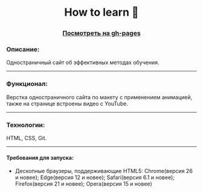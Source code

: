 # __<p align="center">How to learn :memo:</p>__
### <div align="center" ><a href="https://nameless501.github.io/how-to-learn/">Посмотреть на gh-pages</a></div>

### Описание: 

Одностраничный сайт об эффективных методах обучения.

___


### Функционал: 

Верстка одностраничного сайта по макету с применением анимацией, также на странице встроены видео с YouTube.

___

### Технологии: 

HTML, CSS, Git.

___

#### Требования для запуска:

- Дескопные браузеры, поддерживающие HTML5: Chrome(версия 26 и новее); Edge(версия 12 и новее); Safari(версия 6.1 и новее); Firefox(версия 21 и новее); Opera(версия 15 и новее)
